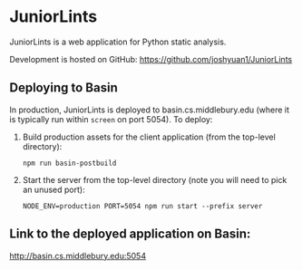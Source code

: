 # JuniorLints

JuniorLints is a web application for Python static analysis.

Development is hosted on GitHub: https://github.com/joshyuan1/JuniorLints

## Deploying to Basin

In production, JuniorLints is deployed to basin.cs.middlebury.edu (where it is typically run within `screen` on port 5054). To deploy:

1. Build production assets for the client application (from the top-level directory):

    ```
    npm run basin-postbuild
    ```

1. Start the server from the top-level directory (note you will need to pick an unused port):

  	```
  	NODE_ENV=production PORT=5054 npm run start --prefix server
  	```

## Link to the deployed application on Basin:

http://basin.cs.middlebury.edu:5054